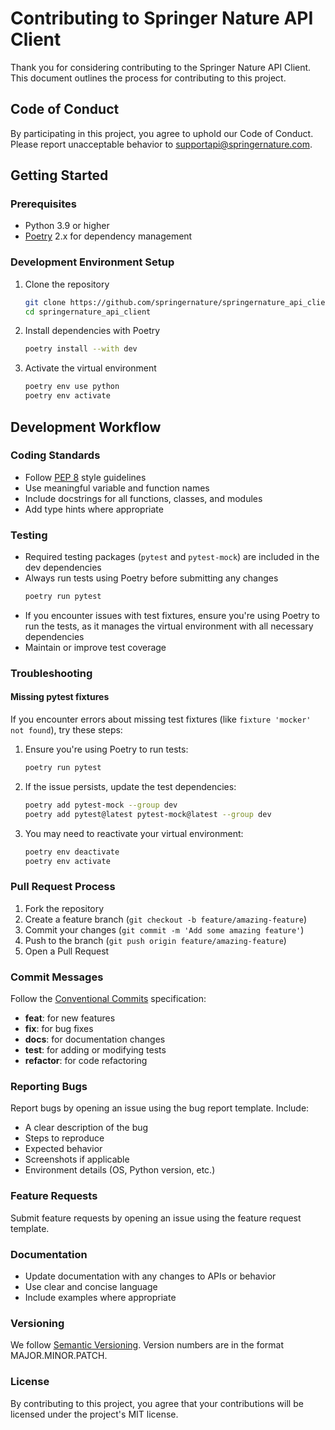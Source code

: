 # Contributing to Springer Nature API Client

Thank you for considering contributing to the Springer Nature API Client. This document outlines the process for contributing to this project.

## Code of Conduct

By participating in this project, you agree to uphold our Code of Conduct. Please report unacceptable behavior to supportapi@springernature.com.

## Getting Started

### Prerequisites

- Python 3.9 or higher
- [Poetry](https://python-poetry.org/docs/#installation) 2.x for dependency management

### Development Environment Setup

1. Clone the repository
   ```bash
   git clone https://github.com/springernature/springernature_api_client.git
   cd springernature_api_client
   ```
2. Install dependencies with Poetry
   ```bash
   poetry install --with dev
    ```
3. Activate the virtual environment
    ```bash
   poetry env use python
   poetry env activate
    ```
## Development Workflow

### Coding Standards
- Follow [PEP 8](https://peps.python.org/pep-0008/) style guidelines
- Use meaningful variable and function names
- Include docstrings for all functions, classes, and modules
- Add type hints where appropriate

### Testing
- Required testing packages (`pytest` and `pytest-mock`) are included in the dev dependencies
- Always run tests using Poetry before submitting any changes
    ```bash 
    poetry run pytest
    ```
- If you encounter issues with test fixtures, ensure you're using Poetry to run the tests, as it manages the virtual environment with all necessary dependencies
- Maintain or improve test coverage

### Troubleshooting

#### Missing pytest fixtures

If you encounter errors about missing test fixtures (like `fixture 'mocker' not found`), try these steps:

1. Ensure you're using Poetry to run tests:
   ```bash
   poetry run pytest
   ```
2. If the issue persists, update the test dependencies:
   ```bash
   poetry add pytest-mock --group dev
   poetry add pytest@latest pytest-mock@latest --group dev
   ```
3. You may need to reactivate your virtual environment:
   ```bash
   poetry env deactivate
   poetry env activate
   ```
### Pull Request Process
1. Fork the repository
2. Create a feature branch (```git checkout -b feature/amazing-feature```)
3. Commit your changes (```git commit -m 'Add some amazing feature'```)
4. Push to the branch (```git push origin feature/amazing-feature```)
5. Open a Pull Request

### Commit Messages
Follow the [Conventional Commits](https://www.conventionalcommits.org/) specification:
- **feat**: for new features
- **fix**: for bug fixes
- **docs**: for documentation changes
- **test**: for adding or modifying tests
- **refactor**: for code refactoring

### Reporting Bugs
Report bugs by opening an issue using the bug report template. 
Include:
- A clear description of the bug
- Steps to reproduce
- Expected behavior
- Screenshots if applicable
- Environment details (OS, Python version, etc.)

### Feature Requests
Submit feature requests by opening an issue using the feature request template.

### Documentation
- Update documentation with any changes to APIs or behavior
- Use clear and concise language
- Include examples where appropriate

### Versioning
We follow [Semantic Versioning](https://semver.org/). Version numbers are in the format MAJOR.MINOR.PATCH.

### License
By contributing to this project, you agree that your contributions will be licensed under the project's MIT license.
